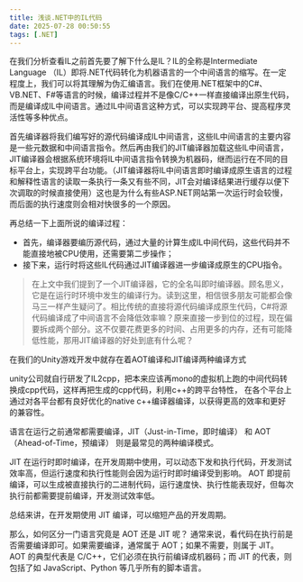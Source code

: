 ```yaml
---
title: 浅谈.NET中的IL代码
date: 2025-07-28 00:50:55
tags: [.NET]
---
```


在我们分析查看IL之前首先要了解下什么是IL？IL的全称是Intermediate Language （IL）即将.NET代码转化为机器语言的一个中间语言的缩写。在一定程度上，我们可以将其理解为伪汇编语言。我们在使用.NET框架中的C#、VB.NET、F#等语言的时候，编译过程并不是像C/C++一样直接编译出原生代码，而是编译成IL中间语言。通过IL中间语言这种方式，可以实现跨平台、提高程序灵活性等多种优点。

<!-- more -->

首先编译器将我们编写好的源代码编译成IL中间语言，这些IL中间语言的主要内容是一些元数据和中间语言指令。然后再由我们的JIT编译器加载这些IL中间语言，JIT编译器会根据系统环境将IL中间语言指令转换为机器码，继而运行在不同的目标平台上，实现跨平台功能。（JIT编译器将IL中间语言即时编译成原生语言的过程和解释性语言的读取一条执行一条又有些不同，JIT会对编译结果进行缓存以便下次调取的时候直接使用）这也是为什么有些ASP.NET网站第一次运行时会较慢，而后面的执行速度则会相对快很多的一个原因。

再总结一下上面所说的编译过程：

- 首先，编译器要编历源代码，通过大量的计算生成IL中间代码，这些代码并不能直接地被CPU使用，还需要第二步操作；
- 接下来，运行时将这些IL代码通过JIT编译器进一步编译成原生的CPU指令。

> 在上文中我们提到了一个JIT编译器，它的全名叫即时编译器。顾名思义，它是在运行时环境中发生的编译行为。读到这里，相信很多朋友可能都会像马三一样产生疑问了。相比传统的直接将源代码编译成原生代码，C#将源代码编译成了中间语言不会降低效率嘛？原来直接一步到位的过程，现在偏要拆成两个部分。这不仅要花费更多的时间、占用更多的内存，还有可能降低性能，那用JIT编译器的好处到底有什么呢？

在我们的Unity游戏开发中就存在着AOT编译和JIT编译两种编译方式

unity公司就自行研发了IL2cpp，把本来应该再mono的虚拟机上跑的中间代码转换成cpp代码，这样再把生成的cpp代码，利用c++的跨平台特性，
在各个平台上通过对各平台都有良好优化的native c++编译器编译，以获得更高的效率和更好的兼容性。

语言在运行之前通常都需要编译，JIT（Just-in-Time，即时编译） 和 AOT（Ahead-of-Time，预编译） 则是最常见的两种编译模式。

JIT 在运行时即时编译，在开发周期中使用，可以动态下发和执行代码，开发测试效率高，但运行速度和执行性能则会因为运行时即时编译受到影响。
AOT 即提前编译，可以生成被直接执行的二进制代码，运行速度快、执行性能表现好，但每次执行前都需要提前编译，开发测试效率低。

总结来讲，在开发期使用 JIT 编译，可以缩短产品的开发周期。

那么，如何区分一门语言究竟是 AOT 还是 JIT 呢？
通常来说，看代码在执行前是否需要编译即可。如果需要编译，通常属于 AOT；如果不需要，则属于 JIT。
AOT 的典型代表是 C/C++，它们必须在执行前编译成机器码；而 JIT 的代表，则包括了如 JavaScript、Python 等几乎所有的脚本语言。
